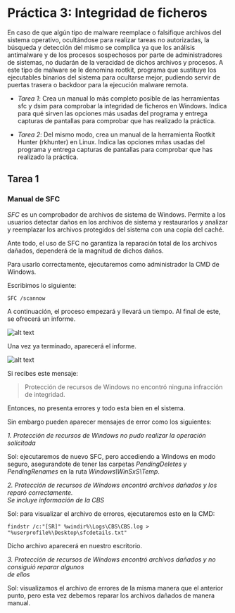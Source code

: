 # Práctica 3: Integridad de ficheros

En caso de que algún tipo de malware reemplace o falsifique archivos del sistema operativo,
ocultándose para realizar tareas no autorizadas, la búsqueda y detección del mismo se complica 
ya que los análisis antimalware y de los procesos sospechosos por parte de administradores 
de sistemas, no dudarán de la veracidad de dichos archivos y procesos. 
A este tipo de malware se le denomina rootkit, programa que sustituye los ejecutables binarios 
del sistema para ocultarse mejor, pudiendo servir de puertas trasera o backdoor 
para la ejecución malware remota.


* *Tarea 1*: Crea un manual lo más completo posible de las herramientas sfc y dsim 
	     para comprobar la integridad de ficheros en Windows. 
	     Indica para qué sirven las opciones más usadas del programa y 
	     entrega capturas de pantallas para comprobar que has realizado la práctica.


* *Tarea 2*: Del mismo modo, crea un manual de la herramienta Rootkit Hunter (rkhunter) en Linux. 
	     Indica las opciones mñas usadas del programa y entrega 
	     capturas de pantallas para comprobar que has realizado la práctica.



## Tarea 1


### Manual de SFC


*SFC* es un comprobador de archivos de sistema de Windows. Permite a los usuarios detectar daños
en los archivos de sistema y restaurarlos y analizar y reemplazar los archivos protegidos del
sistema con una copia del caché.

Ante todo, el uso de SFC no garantiza la reparación total de los archivos dañados, dependerá
de la magnitud de dichos daños.


Para usarlo correctamente, ejecutaremos como administrador la CMD de Windows.

Escribimos lo siguiente:

```SFC /scannow```

A continuación, el proceso empezará y llevará un tiempo. Al final de este, se ofrecerá un informe.

![alt text](https://github.com/ManuelLoraRoman/Prueba/blob/master/Imágenes/26.png)

Una vez ya terminado, aparecerá el informe.

![alt text](https://github.com/ManuelLoraRoman/Prueba/blob/master/Imágenes/27.png)

Si recibes este mensaje:

> Protección de recursos de Windows no encontró ninguna infracción de integridad.

Entonces, no presenta errores y todo esta bien en el sistema.

Sin embargo pueden aparecer mensajes de error como los siguientes:


   *1. Protección de recursos de Windows no pudo realizar la operación solicitada*  

Sol: ejecutaremos de nuevo SFC, pero accediendo a Windows en modo seguro, asegurandote de tener
     las carpetas _PendingDeletes_ y _PendingRenames_ en la ruta _Windows\WinSxS\Temp_.


   *2. Protección de recursos de Windows encontró archivos dañados y los reparó correctamente.  
       Se incluye información de la CBS*  

Sol: para visualizar el archivo de errores, ejecutaremos esto en la CMD:

```findstr /c:"[SR]" %windir%\Logs\CBS\CBS.log > "%userprofile%\Desktop\sfcdetails.txt"```

Dicho archivo aparecerá en nuestro escritorio.


   *3. Protección de recursos de Windows encontró archivos dañados y no consiguió reparar algunos  
       de ellos*    

Sol: visualizamos el archivo de errores de la misma manera que el anterior punto, pero esta vez
     debemos reparar los archivos dañados de manera manual.
